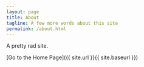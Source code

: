 ```yaml
---
layout: page
title: About
tagline: A few more words about this site
permalink: /about.html
---
```


A pretty rad site.

[Go to the Home Page]({{ site.url }}{{ site.baseurl }})
